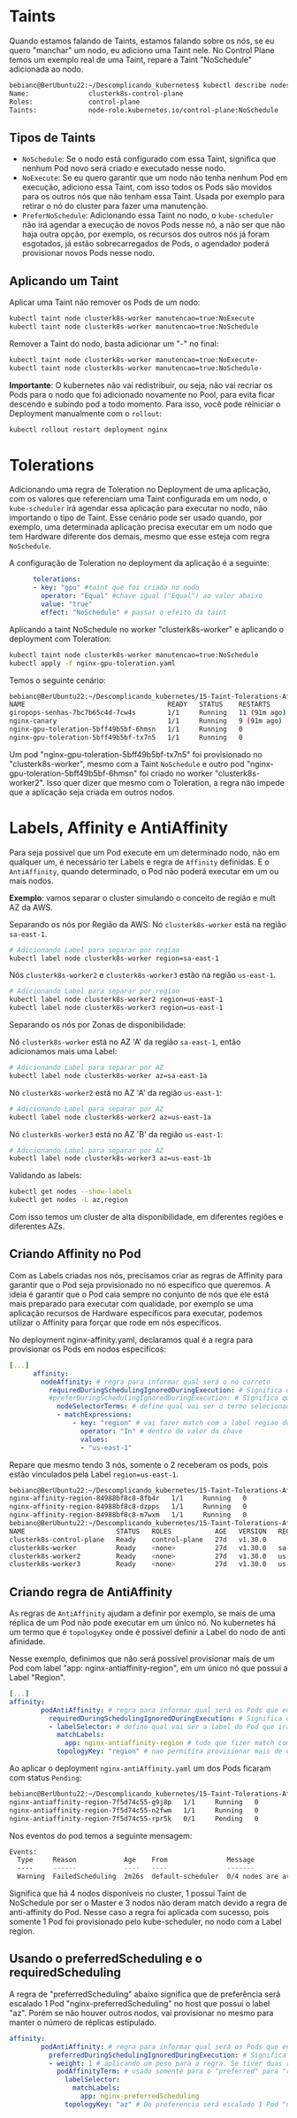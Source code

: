 # Taints

Quando estamos falando de Taints, estamos falando sobre os nós, se eu quero "manchar" um nodo, eu adiciono uma Taint nele.
No Control Plane temos um exemplo real de uma Taint, repare a Taint "NoSchedule" adicionada ao nodo. 

```bash
bebianc@BerUbuntu22:~/Descomplicando_kubernetes$ kubectl describe nodes clusterk8s-control-plane
Name:               clusterk8s-control-plane
Roles:              control-plane
Taints:             node-role.kubernetes.io/control-plane:NoSchedule
```
## Tipos de Taints

- `NoSchedule`: Se o nodo está configurado com essa Taint, significa que nenhum Pod novo será criado e executado nesse nodo.
- `NoExecute`: Se eu quero garantir que um nodo não tenha nenhum Pod em execução, adiciono essa Taint, com isso todos os Pods são movidos para os outros nós que não tenham essa Taint. Usada por exemplo para retirar o nó do cluster para fazer uma manutenção.
- `PreferNoSchedule`: Adicionando essa Taint no nodo, o `kube-scheduler` não irá agendar a execução de novos Pods nesse nó, a não ser que não haja outra opção, por exemplo, os recursos dos outros nós já foram esgotados, já estão sobrecarregados de Pods, o agendador poderá provisionar novos Pods nesse nodo.

## Aplicando um Taint 

Aplicar uma Taint não remover os Pods de um nodo:
```bash
kubectl taint node clusterk8s-worker manutencao=true:NoExecute
kubectl taint node clusterk8s-worker manutencao=true:NoSchedule
```

Remover a Taint do nodo, basta adicionar um "-" no final:
```bash
kubectl taint node clusterk8s-worker manutencao=true:NoExecute-
kubectl taint node clusterk8s-worker manutencao=true:NoSchedule-
```
**Importante**: O kubernetes não vai redistribuir, ou seja, não vai recriar os Pods para o nodo que foi adicionado novamente no Pool, para evita ficar descendo e subindo pod a todo momento. Para isso, você pode reiniciar o Deployment manualmente com o `rollout`:

```bash
kubectl rollout restart deployment nginx
```

# Tolerations

Adicionando uma regra de Toleration no Deployment de uma aplicação, com os valores que referenciam uma Taint configurada em um nodo, o `kube-scheduler` irá agendar essa aplicação para executar no nodo, não importando o tipo de Taint. 
Esse cenário pode ser usado quando, por exemplo, uma determinada aplicação precisa executar em um nodo que tem Hardware diferente dos demais, mesmo que esse esteja com regra `NoSchedule`.

A configuração de Toleration no deployment da aplicação é a seguinte:
```yaml
      tolerations:
      - key: "gpu" #taint que foi criada no nodo
        operator: "Equal" #chave igual ("Equal") ao valor abaixo
        value: "true"  
        effect: "NoSchedule" # passar o efeito da taint
```

Aplicando a taint NoSchedule no worker "clusterk8s-worker" e aplicando o deployment com Toleration:
```bash
kubectl taint node clusterk8s-worker manutencao=true:NoSchedule
kubectl apply -f nginx-gpu-toleration.yaml
```

Temos o seguinte cenário:

```bash
bebianc@BerUbuntu22:~/Descomplicando_kubernetes/15-Taint-Tolerations-Affinity$ kubectl get pods -o wide
NAME                                    READY   STATUS    RESTARTS       AGE   IP           NODE                 NOMINATED NODE   READINESS GATES
giropops-senhas-7bc7b65c4d-7cw4s        1/1     Running   11 (91m ago)   26d   10.244.1.3   clusterk8s-worker2   <none>           <none>
nginx-canary                            1/1     Running   9 (91m ago)    20d   10.244.2.3   clusterk8s-worker3   <none>           <none>
nginx-gpu-toleration-5bff49b5bf-6hmsn   1/1     Running   0              6s    10.244.1.7   clusterk8s-worker2   <none>           <none>
nginx-gpu-toleration-5bff49b5bf-tx7n5   1/1     Running   0              6s    10.244.3.7   clusterk8s-worker    <none>           <none>
```

Um pod "nginx-gpu-toleration-5bff49b5bf-tx7n5" foi provisionado no "clusterk8s-worker", mesmo com a Taint `NoSchedule` e outro pod "nginx-gpu-toleration-5bff49b5bf-6hmsn" foi criado no worker "clusterk8s-worker2". Isso quer dizer que mesmo com o Toleration, a regra não impede que a aplicação seja criada em outros nodos.

# Labels, Affinity e AntiAffinity

Para seja possível que um Pod execute em um determinado nodo, não em qualquer um, é necessário ter Labels e regra de `Affinity` definidas.
E o `AntiAffinity`, quando determinado, o Pod não poderá executar em um ou mais nodos.

**Exemplo**: vamos separar o cluster simulando o conceito de região e mult AZ da AWS.

Separando os nós por Região da AWS:
Nó `clusterk8s-worker` está na região `sa-east-1`.
```bash
# Adicionando Label para separar por regiao
kubectl label node clusterk8s-worker region=sa-east-1
```
Nós `clusterk8s-worker2` e `clusterk8s-worker3` estão na região `us-east-1`.
```bash
# Adicionando Label para separar por regiao
kubectl label node clusterk8s-worker2 region=us-east-1
kubectl label node clusterk8s-worker3 region=us-east-1
```
Separando os nós por Zonas de disponibilidade:

Nó `clusterk8s-worker` está no AZ 'A' da região `sa-east-1`, então adicionamos mais uma Label:
```bash
# Adicionando Label para separar por AZ
kubectl label node clusterk8s-worker az=sa-east-1a
```
Nó `clusterk8s-worker2` está no AZ 'A' da região `us-east-1`:
```bash
# Adicionando Label para separar por AZ
kubectl label node clusterk8s-worker2 az=us-east-1a
```
Nó `clusterk8s-worker3` está no AZ 'B' da região `us-east-1`:
```bash
# Adicionando Label para separar por AZ
kubectl label node clusterk8s-worker3 az=us-east-1b
```
Validando as labels:
```bash
kubectl get nodes --show-labels
kubectl get nodes -L az,region
```

Com isso temos um cluster de alta disponibilidade, em diferentes regiões e diferentes AZs.

## Criando Affinity no Pod

Com as Labels criadas nos nós, precisamos criar as regras de Affinity para garantir que o Pod seja provisionado no nó específico que queremos.
A ideia é garantir que o Pod caia sempre no conjunto de nós que ele está mais preparado para executar com qualidade, por exemplo se uma aplicação
recursos de Hardware específicos para executar, podemos utilizar o Affinity para forçar que rode em nós específicos.

No deployment nginx-affinity.yaml, declaramos qual é a regra para provisionar os Pods em nodos especifícos:

```yaml
[...]
      affinity:
        nodeAffinity: # regra para informar qual será o nó correto
          requiredDuringSchedulingIgnoredDuringExecution: # Significa que é requirido (required) q a regra seja aplicada no momento de Schedule do Pod ignorando a execução
          #preferDuringSchedulingIgnoredDuringExecution: # Significa que de "preferencia" (prefer) a regra sera aplicada no momento de Schedule do Pod ignorando a execução
            nodeSelectorTerms: # define qual vai ser o termo selecionado no nodo
            - matchExpressions:
                - key: "region" # vai fazer match com a label regiao do nodo
                  operator: "In" # dentro do valor da chave
                  values:
                  - "us-east-1" 
```

Repare que mesmo tendo 3 nós, somente o 2 receberam os pods, pois estão vinculados pela Label `region=us-east-1`.

```bash
bebianc@BerUbuntu22:~/Descomplicando_kubernetes/15-Taint-Tolerations-Affinity$ kubectl get pods -o wide | grep "region"
nginx-affinity-region-84988bf8c8-8fb4r   1/1     Running   0              35s    10.244.1.12   clusterk8s-worker2   <none>           <none>
nginx-affinity-region-84988bf8c8-dzpps   1/1     Running   0              35s    10.244.2.13   clusterk8s-worker3   <none>           <none>
nginx-affinity-region-84988bf8c8-m7wxm   1/1     Running   0              35s    10.244.1.13   clusterk8s-worker2   <none>           <none>
bebianc@BerUbuntu22:~/Descomplicando_kubernetes/15-Taint-Tolerations-Affinity$ kubectl get nodes -L region
NAME                       STATUS   ROLES           AGE   VERSION   REGION
clusterk8s-control-plane   Ready    control-plane   27d   v1.30.0   
clusterk8s-worker          Ready    <none>          27d   v1.30.0   sa-east-1
clusterk8s-worker2         Ready    <none>          27d   v1.30.0   us-east-1
clusterk8s-worker3         Ready    <none>          27d   v1.30.0   us-east-1
```

## Criando regra de AntiAffinity

As regras de `AntiAffinity` ajudam a definir por exemplo, se mais de uma réplica de um Pod não pode executar em um único nó.
No kubernetes há um termo que é `topologyKey` onde é possível definir a Label do nodo de anti afinidade.

Nesse exemplo, definimos que não será possível provisionar mais de um Pod com label "app: nginx-antiaffinity-region", em um único nó que possui a Label "Region".

```yaml
[...]
affinity:
        podAntiAffinity: # regra para informar qual será os Pods que entrarao na regra de anti afinidade.
          requiredDuringSchedulingIgnoredDuringExecution: # Significa que é requirido (required) q a regra seja aplicada no momento de Schedule do Pod ignorando a execução
          - labelSelector: # define qual vai ser a label do Pod que irá ser aplicado a regra
            matchLabels:
              app: nginx-antiaffinity-region # tudo que fizer match com a "app: nginx-affinity-region" ira ser aplicado a regra de anti afinidade
            topologyKey: "region" # nao permitira provisionar mais de um Pod com label "app: nginx-affinity-region" no mesmo nodo que possui a label "region"
```

Ao aplicar o deployment `nginx-antiAffinity.yaml` um dos Pods ficaram com status `Pending`:

```bash
bebianc@BerUbuntu22:~/Descomplicando_kubernetes/15-Taint-Tolerations-Affinity$ kubectl get pods -o wide | grep "nginx-antiaffinity-region"
nginx-antiaffinity-region-7f5d74c55-g9j8p   1/1     Running   0               4m24s   10.244.3.4    clusterk8s-worker    <none>           <none>
nginx-antiaffinity-region-7f5d74c55-n2fwm   1/1     Running   0               4m24s   10.244.1.14   clusterk8s-worker2   <none>           <none>
nginx-antiaffinity-region-7f5d74c55-rpr5k   0/1     Pending   0               4m24s   <none>        <none>               <none>           <none>
```

Nos eventos do pod temos a seguinte mensagem:

```bash
Events:
  Type     Reason            Age    From               Message
  ----     ------            ----   ----               -------
  Warning  FailedScheduling  2m26s  default-scheduler  0/4 nodes are available: 1 node(s) had untolerated taint {node-role.kubernetes.io/control-plane: }, 3 node(s) didn't match pod anti-affinity rules. preemption: 0/4 nodes are available: 1 Preemption is not helpful for scheduling, 3 No preemption victims found for incoming pod.
```
Significa que há 4 nodos disponíveis no cluster, 1 possui Taint de NoSchedule por ser o Master e 3 nodos não deram match devido a regra de anti-affinity do Pod.
 Nesse caso a regra foi aplicada com sucesso, pois somente 1 Pod foi provisionado pelo kube-scheduler, no nodo com a Label region.

## Usando o preferredScheduling e o requiredScheduling

A regra de "preferredScheduling" abaixo significa que de preferência será escalado 1 Pod "nginx-preferredScheduling" no host que possui o label "az".
Porém se não houver outros nodos, vai provisionar no mesmo para manter o número de réplicas estipulado.

```yaml
affinity:
        podAntiAffinity: # regra para informar qual será os Pods que entrarao na regra de anti afinidade.
          preferredDuringSchedulingIgnoredDuringExecution: # Significa que de preferencia (preferred) a regra seja aplicada no momento de Schedule do Pod ignorando a execução
          - weight: 1 # aplicando um peso para a regra. Se tiver duas regras "preferred" será aplicada a regra que tiver o peso mais alto
            podAffinityTerm: # usado somente para o "preferred" para "required" é "nodeSelectorTerms"
              labelSelector:
                matchLabels:
                  app: nginx-preferredScheduling
              topologyKey: "az" # De preferencia será escalado 1 Pod "nginx-preferredScheduling" no host que possui o label "az"
                  
```